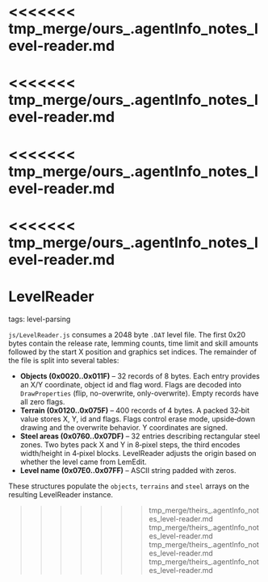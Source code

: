<<<<<<< tmp_merge/ours_.agentInfo_notes_level-reader.md
=======
<<<<<<< tmp_merge/ours_.agentInfo_notes_level-reader.md
=======
<<<<<<< tmp_merge/ours_.agentInfo_notes_level-reader.md
=======
<<<<<<< tmp_merge/ours_.agentInfo_notes_level-reader.md
=======
# LevelReader

tags: level-parsing

`js/LevelReader.js` consumes a 2048 byte `.DAT` level file. The first 0x20 bytes contain the release rate, lemming counts, time limit and skill amounts followed by the start X position and graphics set indices. The remainder of the file is split into several tables:

- **Objects (0x0020..0x011F)** – 32 records of 8 bytes. Each entry provides an X/Y coordinate, object id and flag word. Flags are decoded into `DrawProperties` (flip, no-overwrite, only-overwrite). Empty records have all zero flags.
- **Terrain (0x0120..0x075F)** – 400 records of 4 bytes. A packed 32‑bit value stores X, Y, id and flags. Flags control erase mode, upside‑down drawing and the overwrite behavior. Y coordinates are signed.
- **Steel areas (0x0760..0x07DF)** – 32 entries describing rectangular steel zones. Two bytes pack X and Y in 8‑pixel steps, the third encodes width/height in 4‑pixel blocks. LevelReader adjusts the origin based on whether the level came from LemEdit.
- **Level name (0x07E0..0x07FF)** – ASCII string padded with zeros.

These structures populate the `objects`, `terrains` and `steel` arrays on the resulting LevelReader instance.
>>>>>>> tmp_merge/theirs_.agentInfo_notes_level-reader.md
>>>>>>> tmp_merge/theirs_.agentInfo_notes_level-reader.md
>>>>>>> tmp_merge/theirs_.agentInfo_notes_level-reader.md
>>>>>>> tmp_merge/theirs_.agentInfo_notes_level-reader.md
